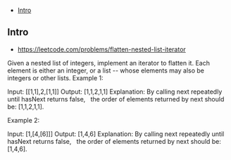 - [Intro](#intro)

## Intro

- https://leetcode.com/problems/flatten-nested-list-iterator

Given a nested list of integers, implement an iterator to flatten it.
Each element is either an integer, or a list -- whose elements may also be integers or other lists.
Example 1:


Input: [[1,1],2,[1,1]]
Output: [1,1,2,1,1]
Explanation: By calling next repeatedly until hasNext returns false, 
             the order of elements returned by next should be: [1,1,2,1,1].

Example 2:

Input: [1,[4,[6]]]
Output: [1,4,6]
Explanation: By calling next repeatedly until hasNext returns false, 
             the order of elements returned by next should be: [1,4,6].



